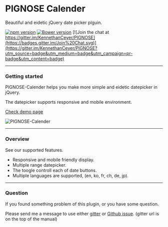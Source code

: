 # PIGNOSE Calender

Beautiful and eidetic jQuery date picker plguin.

[![npm version](https://badge.fury.io/js/pg-calender.svg)](https://badge.fury.io/js/pg-calender) [![Bower version](https://badge.fury.io/bo/hypermodel.svg)](https://badge.fury.io/bo/pg-calender) [![Join the chat at https://gitter.im/KennethanCeyer/PIGNOSE](https://badges.gitter.im/Join%20Chat.svg)](https://gitter.im/KennethanCeyer/PIGNOSE?utm_source=badge&utm_medium=badge&utm_campaign=pr-badge&utm_content=badge)

----

### Getting started

PIGNOSE-Calender helps you make more simple and eidetic datepicker in jQuery.

The datepicker supports responsive and mobile environment.

[Check demo page](http://www.pigno.se/barn/PIGNOSE-Calender)

![PIGNOSE-Calender](http://www.nhpcw.com/upload/PIGNOSE-Calender-Deploy_100616030540.jpg)

----

### Overview

See our supported features.

- Responsive and mobile friendly display.
- Multiple range datepicker.
- The toogle controll each of date buttons.
- Multiple languages are supported, (en, ko, fr, ch, de, jp).

----

### Question

If you found something problem of this plugin, or you have some question.

Please send me a message to use either [gitter](https://gitter.im/KennethanCeyer/PIGNOSE) or [Github issue](https://github.com/KennethanCeyer/PIGNOSE-Calender/issues). (gitter url is on the top of the manual)
